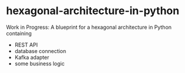 # hexagonal-architecture-in-python
Work in Progress: A blueprint for a hexagonal architecture in Python containing 

* REST API 
* database connection 
* Kafka adapter 
* some business logic
